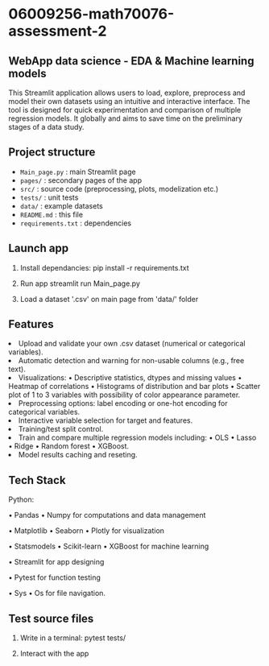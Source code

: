 # 06009256-math70076-assessment-2

## WebApp data science - EDA & Machine learning models
This Streamlit application allows users to load, explore, preprocess and model their own datasets using an intuitive and interactive interface. The tool is designed for quick experimentation and comparison of multiple regression models. It globally and aims to save time on the preliminary stages of a data study.

## Project structure

- `Main_page.py` : main Streamlit page
- `pages/` : secondary pages of the app
- `src/` : source code (preprocessing, plots, modelization etc.)
- `tests/` : unit tests
- `data/` : example datasets
- `README.md` : this file
- `requirements.txt` : dependencies

## Launch app

1. Install dependancies:
pip install -r requirements.txt

2. Run app
streamlit run Main_page.py

3. Load a dataset '.csv' on main page from 'data/' folder


## Features
<li> Upload and validate your own .csv dataset (numerical or categorical variables).

<li> Automatic detection and warning for non-usable columns (e.g., free text).

<li> Visualizations:
    • Descriptive statistics, dtypes and missing values 
    • Heatmap of correlations
    • Histograms of distribution and bar plots
    • Scatter plot of 1 to 3 variables with possibility of color appearance parameter. 

<li> Preprocessing options: label encoding or one-hot encoding for categorical variables.

<li> Interactive variable selection for target and features.

<li> Training/test split control.

<li> Train and compare multiple regression models including:
    • OLS
    • Lasso
    • Ridge
    • Random forest
    • XGBoost.

<li> Model results caching and reseting. 


## Tech Stack
Python:

• Pandas
• Numpy
for computations and data management 

• Matplotlib
• Seaborn 
• Plotly
for visualization 

• Statsmodels
• Scikit-learn 
• XGBoost 
for machine learning

• Streamlit
for app designing 

• Pytest
for function testing

• Sys 
• Os
for file navigation. 

## Test source files

1. Write in a terminal: 
pytest tests/

2. Interact with the app